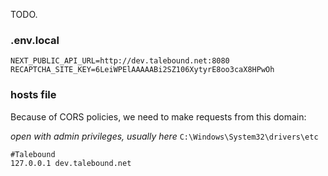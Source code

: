 TODO.

### .env.local

```
NEXT_PUBLIC_API_URL=http://dev.talebound.net:8080
RECAPTCHA_SITE_KEY=6LeiWPElAAAAABi2SZ106XytyrE8oo3caX8HPwOh
```

### hosts file

Because of CORS policies, we need to make requests from this domain:

_open with admin privileges, usually here_ `C:\Windows\System32\drivers\etc`

```
#Talebound
127.0.0.1 dev.talebound.net
```